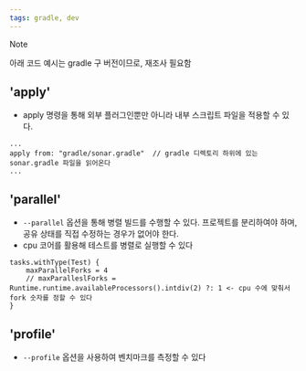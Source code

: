 ```yaml
---
tags: gradle, dev
---
```

>[!note]
>아래 코드 예시는 gradle 구 버전이므로, 재조사 필요함

## 'apply'
- apply 명령을 통해 외부 플러그인뿐만 아니라 내부 스크립트 파일을 적용할 수 있다.
```
...
apply from: "gradle/sonar.gradle"  // gradle 디렉토리 하위에 있는 sonar.gradle 파일을 읽어온다
...
```
## 'parallel'
- `--parallel` 옵션을 통해 병렬 빌드를 수행할 수 있다. 프로젝트를 분리하여야 하며, 공유 상태를 직접 수정하는 경우가 없어야 한다.
- cpu 코어를 활용해 테스트를 병렬로 실행할 수 있다
```
tasks.withType(Test) {
	maxParallelForks = 4
	// maxParalleslForks = Runtime.runtime.availableProcessors().intdiv(2) ?: 1 <- cpu 수에 맞춰서 fork 숫자를 정할 수 있다
}
```

## 'profile'
- `--profile` 옵션을 사용하여 벤치마크를 측정할 수 있다
